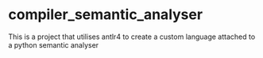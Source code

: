 # compiler_semantic_analyser
This is a project that utilises antlr4 to create a custom language attached to a python semantic analyser
